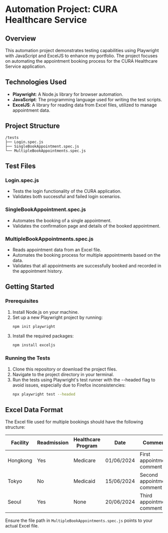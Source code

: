 # Automation Project: CURA Healthcare Service

## Overview
This automation project demonstrates testing capabilities using Playwright with JavaScript and ExcelJS to enhance my portfolio. The project focuses on automating the appointment booking process for the CURA Healthcare Service application.

## Technologies Used
- **Playwright**: A Node.js library for browser automation.
- **JavaScript**: The programming language used for writing the test scripts.
- **ExcelJS**: A library for reading data from Excel files, utilized to manage appointment data.

## Project Structure
```plaintext
/tests
├── Login.spec.js
├── SingleBookAppointment.spec.js
└── MultipleBookAppointments.spec.js
```

## Test Files
### Login.spec.js
- Tests the login functionality of the CURA application.
- Validates both successful and failed login scenarios.

### SingleBookAppointment.spec.js
- Automates the booking of a single appointment.
- Validates the confirmation page and details of the booked appointment.

### MultipleBookAppointments.spec.js
- Reads appointment data from an Excel file.
- Automates the booking process for multiple appointments based on the data.
- Validates that all appointments are successfully booked and recorded in the appointment history.

## Getting Started

### Prerequisites
1. Install Node.js on your machine.
2. Set up a new Playwright project by running:
   ```bash
   npm init playwright
3. Install the required packages:
   ```bash
   npm install exceljs

### Running the Tests
1. Clone this repository or download the project files.
2. Navigate to the project directory in your terminal.
3. Run the tests using Playwright's test runner with the --headed flag to avoid issues, especially due to Firefox inconsistencies:
   ```bash
   npx playwright test --headed

## Excel Data Format
The Excel file used for multiple bookings should have the following structure:

| Facility | Readmission | Healthcare Program | Date       | Comment                    |
|----------|-------------|--------------------|------------|----------------------------|
| Hongkong | Yes         | Medicare            | 01/06/2024 | First appointment comment   |
| Tokyo    | No          | Medicaid            | 15/06/2024 | Second appointment comment  |
| Seoul    | Yes         | None                | 20/06/2024 | Third appointment comment   |

Ensure the file path in `MultipleBookAppointments.spec.js` points to your actual Excel file.
